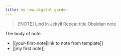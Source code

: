```yaml
---
title: my new digital garden
---
```


> [!NOTE] Lind in Jekyll
> Repeat title Obsidian note

The body of note.

- [[your-first-note|link to note from template]] 
- [[my first note]]
